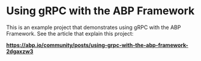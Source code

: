 # Using gRPC with the ABP Framework

This is an example project that demonstrates using gRPC with the ABP Framework. See the article that explain this project:

**https://abp.io/community/posts/using-grpc-with-the-abp-framework-2dgaxzw3**